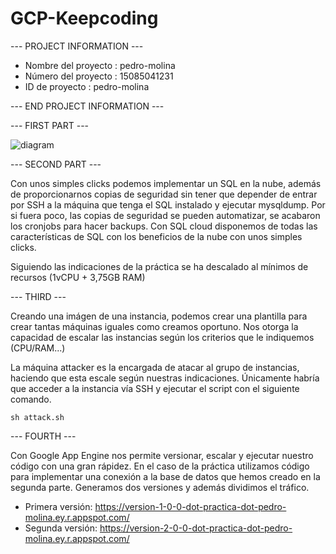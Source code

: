 # GCP-Keepcoding

--- PROJECT INFORMATION ---

- Nombre del proyecto : pedro-molina
- Número del proyecto : 15085041231
- ID de proyecto : pedro-molina

--- END PROJECT INFORMATION ---

--- FIRST PART ---

![diagram](https://user-images.githubusercontent.com/32618431/151517903-c5a37c58-8b65-4f28-b599-39feb5bffa70.png)

--- SECOND PART ---

Con unos simples clicks podemos implementar un SQL en la nube, además de proporcionarnos copias de seguridad sin tener que depender de entrar por SSH a la máquina que tenga el SQL instalado y ejecutar mysqldump. Por si fuera poco, las copias de seguridad se pueden automatizar, se acabaron los cronjobs para hacer backups.
Con SQL cloud disponemos de todas las características de SQL con los beneficios de la nube con unos simples clicks.

Siguiendo las indicaciones de la práctica se ha descalado al mínimos de recursos (1vCPU + 3,75GB RAM)
 
---  THIRD ---

Creando una imágen de una instancia, podemos crear una plantilla para crear tantas máquinas iguales como creamos oportuno.
Nos otorga la capacidad de escalar las instancias según los criterios que le indiquemos (CPU/RAM...)

La máquina attacker es la encargada de atacar al grupo de instancias, haciendo que esta escale según nuestras indicaciones. Únicamente habría que acceder a la instancia vía SSH y ejecutar el script con el siguiente comando.

```
sh attack.sh
```

--- FOURTH --- 

Con Google App Engine nos permite versionar, escalar y ejecutar nuestro código con una gran rápidez.
En el caso de la práctica utilizamos código para implementar una conexión a la base de datos que hemos creado en la segunda parte.
Generamos dos versiones y además dividimos el tráfico.

- Primera versión: https://version-1-0-0-dot-practica-dot-pedro-molina.ey.r.appspot.com/
- Segunda versión: https://version-2-0-0-dot-practica-dot-pedro-molina.ey.r.appspot.com/

